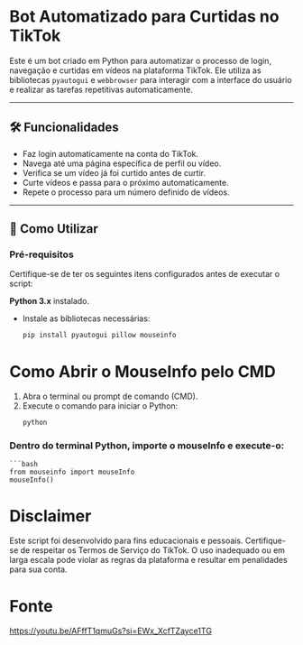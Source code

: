 # Bot Automatizado para Curtidas no TikTok

Este é um bot criado em Python para automatizar o processo de login, navegação e curtidas em vídeos na plataforma TikTok. Ele utiliza as bibliotecas `pyautogui` e `webbrowser` para interagir com a interface do usuário e realizar as tarefas repetitivas automaticamente.

---

## 🛠 Funcionalidades

- Faz login automaticamente na conta do TikTok.
- Navega até uma página específica de perfil ou vídeo.
- Verifica se um vídeo já foi curtido antes de curtir.
- Curte vídeos e passa para o próximo automaticamente.
- Repete o processo para um número definido de vídeos.

---

## 🚀 Como Utilizar

### Pré-requisitos

Certifique-se de ter os seguintes itens configurados antes de executar o script:

 **Python 3.x** instalado.
- Instale as bibliotecas necessárias:
  ```bash
  pip install pyautogui pillow mouseinfo


# Como Abrir o MouseInfo pelo CMD

1. Abra o terminal ou prompt de comando (CMD).
2. Execute o comando para iniciar o Python:
   ```bash
   python

### Dentro do terminal Python, importe o mouseInfo e execute-o:
    ```bash
    from mouseinfo import mouseInfo
    mouseInfo()

# Disclaimer
Este script foi desenvolvido para fins educacionais e pessoais. Certifique-se de respeitar os Termos de Serviço do TikTok. O uso inadequado ou em larga escala pode violar as regras da plataforma e resultar em penalidades para sua conta.

# Fonte
https://youtu.be/AFffT1qmuGs?si=EWx_XcfTZayce1TG
